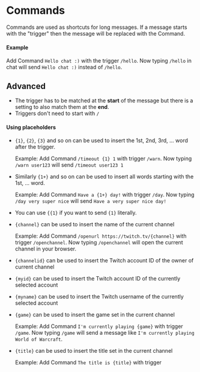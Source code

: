 # Commands
Commands are used as shortcuts for long messages. If a message starts with the "trigger" then the message will be replaced with the Command.

#### Example
Add Command `Hello chat :)` with the trigger `/hello`. Now typing `/hello` in chat will send `Hello chat :)` instead of `/hello`.

## Advanced

- The trigger has to be matched at the **start** of the message but there is a setting to also match them at the **end**.
- Triggers don't need to start with `/`

#### Using placeholders
- `{1}`, `{2}`, `{3}` and so on can be used to insert the 1st, 2nd, 3rd, ... word after the trigger.

  Example: Add Command `/timeout {1} 1` with trigger `/warn`. Now typing `/warn user123` will send `/timeout user123 1`

- Similarly `{1+}` and so on can be used to insert all words starting with the 1st, ... word.

  Example: Add Command `Have a {1+} day!` with trigger `/day`. Now typing `/day very super nice` will send `Have a very super nice day!`

- You can use `{{1}` if you want to send `{1}` literally.

- `{channel}` can be used to insert the name of the current channel

    Example: Add Command `/openurl https://twitch.tv/{channel}` with trigger `/openchannel`. Now typing `/openchannel` will open the current channel in your browser.

- `{channelid}` can be used to insert the Twitch account ID of the owner of current channel
- `{myid}` can be used to insert the Twitch account ID of the currently selected account
- `{myname}` can be used to insert the Twitch username of the currently selected account
- `{game}` can be used to insert the game set in the current channel

    Example: Add Command `I'm currently playing {game}` with trigger `/game`. Now typing `/game` will send a message like `I'm currently playing World of Warcraft`.

- `{title}` can be used to insert the title set in the current channel

    Example: Add Command `The title is {title}` with trigger
